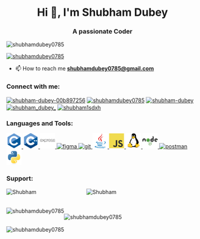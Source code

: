 <h1 align="center">Hi 👋, I'm Shubham Dubey</h1>
<h3 align="center">A passionate Coder</h3>

<p align="left"> <img src="https://komarev.com/ghpvc/?username=shubhamdubey0785&label=Profile%20views&color=0e75b6&style=flat" alt="shubhamdubey0785" /> </p>

<p align="left"> <a href="https://github.com/ryo-ma/github-profile-trophy"><img src="https://github-profile-trophy.vercel.app/?username=shubhamdubey0785" alt="shubhamdubey0785" /></a> </p>

- 📫 How to reach me **shubhamdubey0785@gmail.com**

<h3 align="left">Connect with me:</h3>
<p align="left">
<a href="https://linkedin.com/in/shubham-dubey-00b897256" target="blank"><img align="center" src="https://raw.githubusercontent.com/rahuldkjain/github-profile-readme-generator/master/src/images/icons/Social/linked-in-alt.svg" alt="shubham-dubey-00b897256" height="30" width="40" /></a>
<a href="https://www.hackerrank.com/shubhamdubey0785" target="blank"><img align="center" src="https://raw.githubusercontent.com/rahuldkjain/github-profile-readme-generator/master/src/images/icons/Social/hackerrank.svg" alt="shubhamdubey0785" height="30" width="40" /></a>
<a href="https://codeforces.com/profile/shubham-dubey" target="blank"><img align="center" src="https://raw.githubusercontent.com/rahuldkjain/github-profile-readme-generator/master/src/images/icons/Social/codeforces.svg" alt="shubham-dubey" height="30" width="40" /></a>
<a href="https://www.leetcode.com/shubham_dubey_" target="blank"><img align="center" src="https://raw.githubusercontent.com/rahuldkjain/github-profile-readme-generator/master/src/images/icons/Social/leet-code.svg" alt="shubham_dubey_" height="30" width="40" /></a>
<a href="https://auth.geeksforgeeks.org/user/shubham1sdxh" target="blank"><img align="center" src="https://raw.githubusercontent.com/rahuldkjain/github-profile-readme-generator/master/src/images/icons/Social/geeks-for-geeks.svg" alt="shubham1sdxh" height="30" width="40" /></a>
</p>

<h3 align="left">Languages and Tools:</h3>
<p align="left"> <a href="https://www.cprogramming.com/" target="_blank" rel="noreferrer"> <img src="https://raw.githubusercontent.com/devicons/devicon/master/icons/c/c-original.svg" alt="c" width="40" height="40"/> </a> <a href="https://www.w3schools.com/cpp/" target="_blank" rel="noreferrer"> <img src="https://raw.githubusercontent.com/devicons/devicon/master/icons/cplusplus/cplusplus-original.svg" alt="cplusplus" width="40" height="40"/> </a> <a href="https://expressjs.com" target="_blank" rel="noreferrer"> <img src="https://raw.githubusercontent.com/devicons/devicon/master/icons/express/express-original-wordmark.svg" alt="express" width="40" height="40"/> </a> <a href="https://www.figma.com/" target="_blank" rel="noreferrer"> <img src="https://www.vectorlogo.zone/logos/figma/figma-icon.svg" alt="figma" width="40" height="40"/> </a> <a href="https://git-scm.com/" target="_blank" rel="noreferrer"> <img src="https://www.vectorlogo.zone/logos/git-scm/git-scm-icon.svg" alt="git" width="40" height="40"/> </a> <a href="https://www.java.com" target="_blank" rel="noreferrer"> <img src="https://raw.githubusercontent.com/devicons/devicon/master/icons/java/java-original.svg" alt="java" width="40" height="40"/> </a> <a href="https://developer.mozilla.org/en-US/docs/Web/JavaScript" target="_blank" rel="noreferrer"> <img src="https://raw.githubusercontent.com/devicons/devicon/master/icons/javascript/javascript-original.svg" alt="javascript" width="40" height="40"/> </a> <a href="https://www.linux.org/" target="_blank" rel="noreferrer"> <img src="https://raw.githubusercontent.com/devicons/devicon/master/icons/linux/linux-original.svg" alt="linux" width="40" height="40"/> </a> <a href="https://nodejs.org" target="_blank" rel="noreferrer"> <img src="https://raw.githubusercontent.com/devicons/devicon/master/icons/nodejs/nodejs-original-wordmark.svg" alt="nodejs" width="40" height="40"/> </a> <a href="https://postman.com" target="_blank" rel="noreferrer"> <img src="https://www.vectorlogo.zone/logos/getpostman/getpostman-icon.svg" alt="postman" width="40" height="40"/> </a> <a href="https://www.python.org" target="_blank" rel="noreferrer"> <img src="https://raw.githubusercontent.com/devicons/devicon/master/icons/python/python-original.svg" alt="python" width="40" height="40"/> </a> </p>

<h3 align="left">Support:</h3>
<p><a href="/"> <img align="left" src="https://cdn.buymeacoffee.com/buttons/v2/default-yellow.png" height="50" width="210" alt="Shubham" /></a><a href="/"> <img align="left" src="https://cdn.ko-fi.com/cdn/kofi3.png?v=3" height="50" width="210" alt="Shubham" /></a></p><br><br>

<p><img align="left" src="https://github-readme-stats.vercel.app/api/top-langs?username=shubhamdubey0785&show_icons=true&locale=en&layout=compact" alt="shubhamdubey0785" /></p>

<p>&nbsp;<img align="center" src="https://github-readme-stats.vercel.app/api?username=shubhamdubey0785&show_icons=true&locale=en" alt="shubhamdubey0785" /></p>

<p><img align="center" src="https://github-readme-streak-stats.herokuapp.com/?user=shubhamdubey0785&" alt="shubhamdubey0785" /></p>
